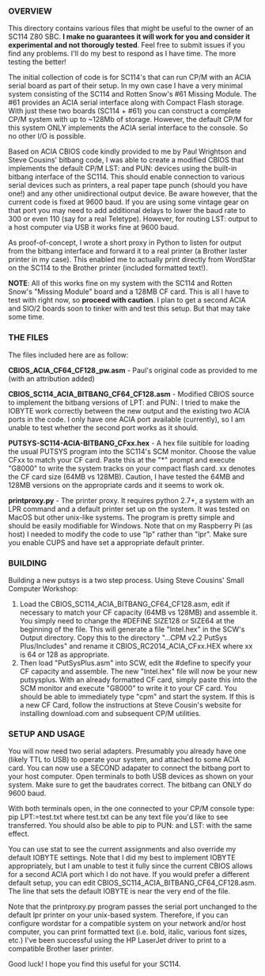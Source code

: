 ### OVERVIEW

This directory contains various files that might be useful to the owner of an SC114 Z80 SBC. **I make no guarantees it will work for you and consider it experimental and not thorougly tested**. Feel free to submit issues if you find any problems. I'll do my best to respond as I have time. The more testing the better!

The initial collection of code is for SC114's that can run CP/M with an ACIA serial board as part
of their setup. In my own case I have a very minimal system consisting of the SC114 and Rotten Snow's #61 Missing Module. The #61
provides an ACIA serial interface along with Compact Flash storage. With just these two boards (SC114 + #61) you can construct
a complete CP/M system with up to ~128Mb of storage. However, the default CP/M for this system ONLY implements the ACIA serial
interface to the console. So no other I/O is possible.

Based on ACIA CBIOS code kindly provided to me by Paul Wrightson and Steve Cousins' bitbang code, I was able to create a modified CBIOS that implements the default CP/M LST: and PUN: devices using the built-in bitbang interface of the SC114. This should enable connection to various serial devices such as printers, a real paper tape punch (should you have one!) and any other unidirectional output device. Be aware however, that the current code is fixed at 9600 baud. If you are using some vintage gear on that port you may need to add additional delays to lower the baud rate to 300 or even 110 (say for a real Teletype). However, for routing LST: output to a host computer via USB it works fine at 9600 baud.

As proof-of-concept, I wrote a short proxy in Python to listen for output from the bitbang interface and forward it to a real printer (a Brother laster printer in my case). This enabled me to actually print directly from WordStar on the SC114 to the Brother printer (included formatted text!).

**NOTE**: All of this works fine on my system with the SC114 and Rotten Snow's "Missing Module" board and a 128MB CF card. This is all I have to test with right now, so **proceed with caution**. I plan to get a second ACIA and SIO/2 boards soon to tinker with and test this setup. But that may take some time.

### THE FILES

The files included here are as follow:

**CBIOS_ACIA_CF64_CF128_pw.asm** - Paul's original code as provided to me (with an attribution added)

**CBIOS_SC114_ACIA_BITBANG_CF64_CF128.asm** - Modified CBIOS source to implement the bitbang versions of LPT: and PUN:. I tried to make the IOBYTE work correctly between the new output and the existing two ACIA ports in the code. I only have one ACIA port available (currently), so I am unable to test whether the second port works as it should. 

**PUTSYS-SC114-ACIA-BITBANG_CFxx.hex** - A hex file suitible for loading the usual PUTSYS program into
the SC114's SCM monitor. Choose the value CFxx to match your CF card. Paste this at the "\*" prompt and execute "G8000" to write the
system tracks on your compact flash card. xx denotes the CF card size (64MB vs 128MB). Caution, I have tested the 64MB and 128MB versions on the appropriate cards and it seems to work ok.

**printproxy.py** - The printer proxy. It requires python 2.7+, a system with an LPR command and a
default printer set up on the system. It was tested on MacOS but  other unix-like systems. The program is pretty simple and should be easily modifiable for Windows. Note that on my Raspberry Pi (as host) I needed to modify the code to use "lp" rather than "lpr". Make sure you enable CUPS and have set a appropriate default printer.

### BUILDING

Building a new putsys is a two step process. Using Steve Cousins' Small Computer Workshop:
1. Load the CBIOS_SC114_ACIA_BITBANG_CF64_CF128.asm, edit if necessary to match your CF capacity (64MB vs 128MB) and assemble it. You simply need to change the #DEFINE SIZE128 or SIZE64 at the beginning of the file. This will generate a file "Intel.hex" in the SCW's Output directory. Copy this to the directory "...CPM v2.2 PutSys Plus/Includes" and rename it CBIOS_RC2014_ACIA_CFxx.HEX where xx is 64 or 128 as appropriate.
2.  Then load "PutSysPlus.asm" into SCW, edit the #define to specify your CF capacity and assemble. The new "Intel.hex" file will now be your new putsysplus. With an already formatted CF card, simply paste this into the SCM monitor and execute "G8000" to write it to your CF card. You should be able to immediately type "cpm" and start the system. If this is a new CF Card, follow the instructions at Steve Cousin's website for installing download.com and subsequent CP/M utilities.

### SETUP AND USAGE

You will now need two serial adapters. Presumably  you already have one (likely TTL to USB) to operate your system, and attached to some ACIA card. You can now use a SECOND adapater to connect the bitbang port to your host computer. Open terminals to both USB devices as shown on your system. Make sure to get the baudrates correct. The bitbang can ONLY do 9600 baud.

With both terminals open, in the one connected to your CP/M console type:
pip LPT:=test.txt
where test.txt can be any text file you'd like to see transferred. You should also
be able to pip to PUN: and LST: with the same effect.

You can use stat to see the current assignments and also override my default IOBYTE settings. Note that I did my best to implement IOBYTE appropriately, but I am unable to test it fully since the current CBIOS allows for a second ACIA port which I do not have. If you would prefer a different default setup, you can edit CBIOS_SC114_ACIA_BITBANG_CF64_CF128.asm. The line that sets the default IOBYTE is near the very end of the file.

Note that the printproxy.py program passes the serial port unchanged to the default lpr printer on your unix-based system. Therefore, if you can configure wordstar for a compatible system on your network and/or host computer, you can print formatted text (i.e. bold, italic, various font sizes, etc.) I've been successful using the HP LaserJet driver to print to a compatible Brother laser printer.

Good luck! I hope you find this useful for your SC114.
